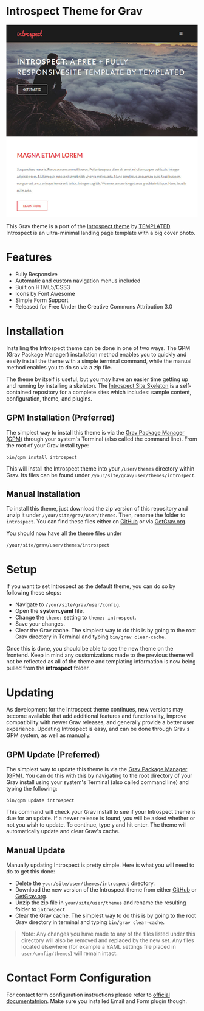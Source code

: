 # Introspect Theme for Grav

![Introspect](screenshot.jpg)

This Grav theme is a port of the [Introspect theme](https://templated.co/introspect) by [TEMPLATED](https://templated.co). Introspect is an ultra-minimal landing page template with a big cover photo.

# Features

* Fully Responsive
* Automatic and custom navigation menus included
* Built on HTML5/CSS3
* Icons by Font Awesome
* Simple Form Support
* Released for Free Under the Creative Commons Attribution 3.0

# Installation

Installing the Introspect theme can be done in one of two ways. The GPM (Grav Package Manager) installation method enables you to quickly and easily install the theme with a simple terminal command, while the manual method enables you to do so via a zip file.

The theme by itself is useful, but you may have an easier time getting up and running by installing a skeleton. The [Introspect Site Skeleton](https://github.com/Aisbergg/grav-skeleton-introspect-site) is a self-contained repository for a complete sites which includes: sample content, configuration, theme, and plugins.

## GPM Installation (Preferred)

The simplest way to install this theme is via the [Grav Package Manager (GPM)](http://learn.getgrav.org/advanced/grav-gpm) through your system's Terminal (also called the command line).  From the root of your Grav install type:

```
bin/gpm install introspect
```

This will install the Introspect theme into your `/user/themes` directory within Grav. Its files can be found under `/your/site/grav/user/themes/introspect`.

## Manual Installation

To install this theme, just download the zip version of this repository and unzip it under `/your/site/grav/user/themes`. Then, rename the folder to `introspect`. You can find these files either on [GitHub](https://github.com/Aisbergg/grav-theme-introspect) or via [GetGrav.org](http://getgrav.org/downloads/themes).

You should now have all the theme files under
```
/your/site/grav/user/themes/introspect
```

# Setup

If you want to set Introspect as the default theme, you can do so by following these steps:

* Navigate to `/your/site/grav/user/config`.
* Open the **system.yaml** file.
* Change the `theme:` setting to `theme: introspect`.
* Save your changes.
* Clear the Grav cache. The simplest way to do this is by going to the root Grav directory in Terminal and typing `bin/grav clear-cache`.

Once this is done, you should be able to see the new theme on the frontend. Keep in mind any customizations made to the previous theme will not be reflected as all of the theme and templating information is now being pulled from the **introspect** folder.

# Updating

As development for the Introspect theme continues, new versions may become available that add additional features and functionality, improve compatibility with newer Grav releases, and generally provide a better user experience. Updating Introspect is easy, and can be done through Grav's GPM system, as well as manually.

## GPM Update (Preferred)

The simplest way to update this theme is via the [Grav Package Manager (GPM)](http://learn.getgrav.org/advanced/grav-gpm). You can do this with this by navigating to the root directory of your Grav install using your system's Terminal (also called command line) and typing the following:

```
bin/gpm update introspect
```

This command will check your Grav install to see if your Introspect theme is due for an update. If a newer release is found, you will be asked whether or not you wish to update. To continue, type `y` and hit enter. The theme will automatically update and clear Grav's cache.

## Manual Update

Manually updating Introspect is pretty simple. Here is what you will need to do to get this done:

* Delete the `your/site/user/themes/introspect` directory.
* Download the new version of the Introspect theme from either [GitHub](https://github.com/Aisbergg/grav-theme-introspect) or [GetGrav.org](http://getgrav.org/downloads/themes).
* Unzip the zip file in `your/site/user/themes` and rename the resulting folder to `introspect`.
* Clear the Grav cache. The simplest way to do this is by going to the root Grav directory in terminal and typing `bin/grav clear-cache`.

> Note: Any changes you have made to any of the files listed under this directory will also be removed and replaced by the new set. Any files located elsewhere (for example a YAML settings file placed in `user/config/themes`) will remain intact.

# Contact Form Configuration

For contact form configuration instructions please refer to [official documentatnion](http://learn.getgrav.org/advanced/contact-form). Make sure you installed Email and Form plugin though.
